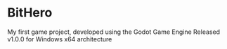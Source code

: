 # BitHero
My first game project, developed using the Godot Game Engine
Released v1.0.0 for Windows x64 architecture
